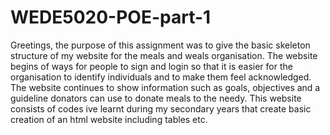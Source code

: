 # WEDE5020-POE-part-1
Greetings, the purpose of this assignment was to give the basic skeleton structure of my website for the meals and weals organisation. 
The website begins of ways for people to sign and login so that it is easier for the organisation to identify individuals and to make 
them feel acknowledged. 
The website continues to show information such as goals, objectives and a guideline donators can use to donate meals to the needy. 
This website consists of codes ive learnt during my secondary years that create basic creation of an html website including tables etc. 
